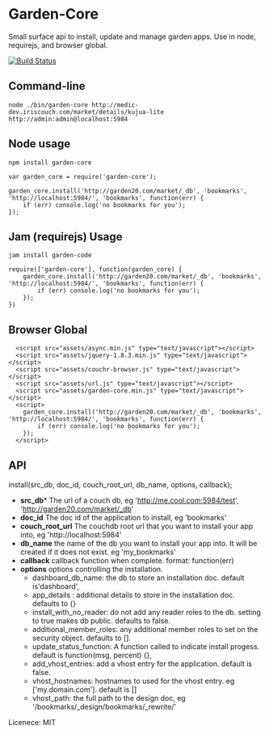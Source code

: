 Garden-Core
===========

Small surface api to install, update and manage garden apps. Use in node, requirejs, and browser global.

[![Build Status](https://secure.travis-ci.org/garden20/garden-core.png)](http://travis-ci.org/garden20/garden-core)


Command-line
-------------

    node ./bin/garden-core http://medic-dev.iriscouch.com/market/details/kujua-lite  http://admin:admin@localhost:5984


Node usage
----------

```npm install garden-core```

```
var garden_core = require('garden-core');

garden_core.install('http://garden20.com/market/_db', 'bookmarks', 'http://localhost:5984/', 'bookmarks', function(err) {
    if (err) console.log('no bookmarks for you');
});

```


Jam (requirejs) Usage
---------------------

```jam install garden-code```

```
require(['garden-core'], function(garden_core) {
    garden_core.install('http://garden20.com/market/_db', 'bookmarks', 'http://localhost:5984/', 'bookmarks', function(err) {
        if (err) console.log('no bookmarks for you');
    });
})

```

Browser Global
--------------

```
  <script src="assets/async.min.js" type="text/javascript"></script>
  <script src="assets/jquery-1.8.3.min.js" type="text/javascript"></script>
  <script src="assets/couchr-browser.js" type="text/javascript"></script>
  <script src="assets/url.js" type="text/javascript"></script>
  <script src="assets/garden-core.min.js" type="text/javascript"></script>
  <script>
    garden_core.install('http://garden20.com/market/_db', 'bookmarks', 'http://localhost:5984/', 'bookmarks', function(err) {
        if (err) console.log('no bookmarks for you');
    });
  </script>

```


API
---

install(src_db, doc_id, couch_root_url, db_name, options, callback);

  - **src_db*** The url of a couch db, eg 'http://me.cool.com:5984/test', 'http://garden20.com/market/_db'
  - **doc_id** The doc id of the application to install, eg 'bookmarks'
  - **couch_root_url** The couchdb root url that you want to install your app into, eg 'http://localhost:5984'
  - **db_name** the name of the db you want to install your app into. It will be created if it does not exist. eg 'my_bookmarks'
  - **callback** callback function when complete. format: function(err)
  - **options** options controlling the installation.
    - dashboard_db_name: the db to store an installation doc. default is'dashboard',
    - app_details : additional details to store in the installation doc. defaults to {}
    - install_with_no_reader: do not add any reader roles to the db. setting to true makes db public. defaults to false.
    - additional_member_roles: any additional member roles to set on the security object. defaults to [].
    - update_status_function: A function called to indicate install progess. default is function(msg, percent) {},
    - add_vhost_entries: add a vhost entry for the application. default is false.
    - vhost_hostnames: hostnames to used for the vhost entry. eg ['my.domain.com']. default is []
    - vhost_path: the full path to the design doc, eg '/bookmarks/_design/bookmarks/_rewrite/'


Licenece: MIT

